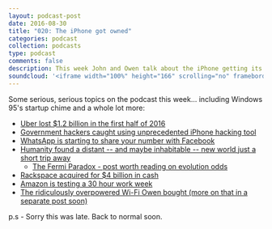```yaml
---
layout: podcast-post
date: 2016-08-30
title: "020: The iPhone got owned"
categories: podcast
collection: podcasts
type: podcast
comments: false
description: This week John and Owen talk about the iPhone getting its first malware, the discovery of a new planet (and the existential questions that brings along with it) and a whole lot more.
soundcloud: '<iframe width="100%" height="166" scrolling="no" frameborder="no" src="https://w.soundcloud.com/player/?url=https%3A//api.soundcloud.com/tracks/284558409&amp;color=ff5500&amp;auto_play=false&amp;hide_related=false&amp;show_comments=true&amp;show_user=true&amp;show_reposts=false"></iframe>'
---
```

Some serious, serious topics on the podcast this week... including Windows 95's startup chime and a whole lot more:

<ul>
 	<li><a href="http://www.bloomberg.com/news/articles/2016-08-25/uber-loses-at-least-1-2-billion-in-first-half-of-2016">Uber lost $1.2 billion in the first half of 2016</a></li>
 	<li><a href="http://motherboard.vice.com/read/government-hackers-iphone-hacking-jailbreak-nso-group">Government hackers caught using unprecedented iPhone hacking tool</a></li>
 	<li><a href="http://www.bloomberg.com/news/articles/2016-08-29/whatsapp-privacy-changes-raise-eu-concern-over-user-data-control">WhatsApp is starting to share your number with Facebook</a></li>
 	<li><a href="http://www.space.com/33890-planet-nine-existence-evidence-grows.html">Humanity found a distant -- and maybe inhabitable -- new world just a short trip away</a>
<ul>
 	<li><a href="http://waitbutwhy.com/2014/05/fermi-paradox.html">The Fermi Paradox - post worth reading on evolution odds</a></li>
</ul>
</li>
 	<li><a href="http://www.businessinsider.com/rackspace-goes-private-to-focus-on-customer-management-2016-8?IR=T">Rackspace acquired for $4 billion in cash</a></li>
 	<li><a href="http://qz.com/768937/amazon-known-for-its-soul-crushing-work-culture-is-testing-a-30-hour-workweek/">Amazon is testing a 30 hour work week</a></li>
 	<li><a href="https://www.ubnt.com/unifi/unifi-ap-ac-lite/">The ridiculously overpowered Wi-Fi Owen bought (more on that in a separate post soon)</a></li>
</ul>

p.s - Sorry this was late. Back to normal soon.